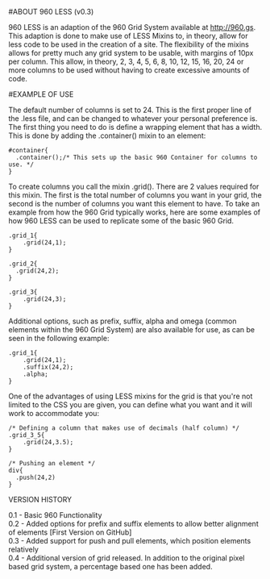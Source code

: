 #ABOUT 960 LESS (v0.3)

960 LESS is an adaption of the 960 Grid System available at http://960.gs. This adaption is done to make use of LESS Mixins to, in theory, allow for less code to be used in the creation of a site. The flexibility of the mixins allows for pretty much any grid system to be usable, with margins of 10px per column. This allow, in theory, 2, 3, 4, 5, 6, 8, 10, 12, 15, 16, 20, 24 or more columns to be used without having to create excessive amounts of code.

#EXAMPLE OF USE

The default number of columns is set to 24. This is the first proper line of the .less file, and can be changed to whatever your personal preference is. The first thing you need to do is define a wrapping element that has a width. This is done by adding the .container() mixin to an element:

    #container{
      .container();/* This sets up the basic 960 Container for columns to use. */
    }

To create columns you call the mixin .grid(). There are 2 values required for this mixin. The first is the total number of columns you want in your grid, the second is the number of columns you want this element to have. To take an example from how the 960 Grid typically works, here are some examples of how 960 LESS can be used to replicate some of the basic 960 Grid.

    .grid_1{    
    	.grid(24,1); 
    } 

    .grid_2{    
      .grid(24,2); 
    }
    
    .grid_3{    
    	.grid(24,3); 
    }
    
Additional options, such as prefix, suffix, alpha and omega (common elements within the 960 Grid System) are also available for use, as can be seen in the following example:

    .grid_1{    
    	.grid(24,1);  
    	.suffix(24,2);  
    	.alpha;
    }             

One of the advantages of using LESS mixins for the grid is that you're not limited to the CSS you are given, you can define what you want and it will work to accommodate you:
                   
    /* Defining a column that makes use of decimals (half column) */
    .grid_3_5{    
    	.grid(24,3.5);   
    }      
    
    /* Pushing an element */
    div{
      .push(24,2)
    }

VERSION HISTORY

0.1 - Basic 960 Functionality  
0.2 - Added options for prefix and suffix elements to allow better alignment of elements [First Version on GitHub]   
0.3 - Added support for push and pull elements, which position elements relatively  
0.4 - Additional version of grid released. In addition to the original pixel based grid system, a percentage based one has been added.  